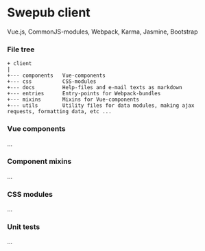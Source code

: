 # Swepub client
Vue.js, CommonJS-modules, Webpack, Karma, Jasmine, Bootstrap

### File tree
```
+ client
|
+--- components   Vue-components
+--- css          CSS-modules
+--- docs         Help-files and e-mail texts as markdown
+--- entries      Entry-points for Webpack-bundles
+--- mixins       Mixins for Vue-components
+--- utils        Utility files for data modules, making ajax requests, formatting data, etc ...
```

### Vue components
...

### Component mixins
...

### CSS modules
...

### Unit tests
...
